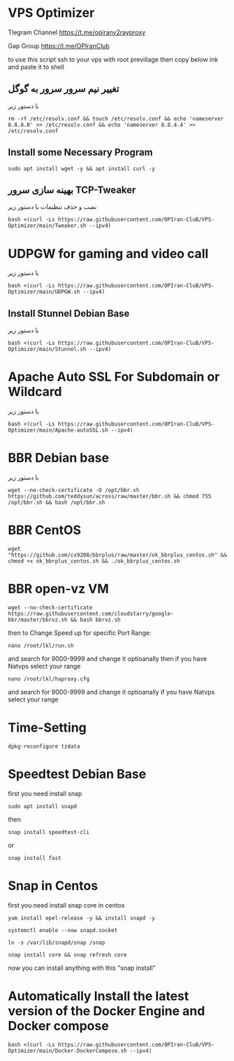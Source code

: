# VPS Optimizer

Tlegram Channel
https://t.me/opiranv2rayproxy

Gap Group
https://t.me/OPIranClub

to use this script ssh to your vps with root previllage then copy below ink and paste it to shell

## تغییر نیم سرور سرور به گوگل
با دستور زیر
```
rm -rf /etc/resolv.conf && touch /etc/resolv.conf && echo 'nameserver 8.8.8.8' >> /etc/resolv.conf && echo 'nameserver 8.8.4.4' >> /etc/resolv.conf
```
## Install some Necessary Program
```
sudo apt install wget -y && apt install curl -y 
```

## بهینه سازی سرور TCP-Tweaker
نصب و حذف تنظیمات با دستور زیر 
```
bash <(curl -Ls https://raw.githubusercontent.com/OPIran-CluB/VPS-Optimizer/main/Tweaker.sh --ipv4)
```

# UDPGW for gaming and video call
با دستور زیر
```
bash <(curl -Ls https://raw.githubusercontent.com/OPIran-CluB/VPS-Optimizer/main/UDPGW.sh --ipv4)
```

## Install Stunnel Debian Base
با دستور زیر
```
bash <(curl -Ls https://raw.githubusercontent.com/OPIran-CluB/VPS-Optimizer/main/Stunnel.sh --ipv4)
```

# Apache Auto SSL For Subdomain or Wildcard
با دستور زیر
```
bash <(curl -Ls https://raw.githubusercontent.com/OPIran-CluB/VPS-Optimizer/main/Apache-autoSSL.sh --ipv4)
```

# BBR Debian base
با دستور زیر
```
wget --no-check-certificate -O /opt/bbr.sh https://github.com/teddysun/across/raw/master/bbr.sh && chmod 755 /opt/bbr.sh && bash /opt/bbr.sh
```

# BBR CentOS
```
wget "https://github.com/cx9208/bbrplus/raw/master/ok_bbrplus_centos.sh" && chmod +x ok_bbrplus_centos.sh && ./ok_bbrplus_centos.sh
```

# BBR open-vz VM
```
wget --no-check-certificate https://raw.githubusercontent.com/cloudstarry/google-bbr/master/bbrvz.sh && bash bbrvz.sh
```
then to Change Speed up for specific Port Range:
```
nano /root/lkl/run.sh
```
and search for 9000-9999 and change it optioanally then  if you have Natvps select your range 
```
nano /root/lkl/haproxy.cfg
```
and search for 9000-9999 and change it optioanally if you have Natvps select your range 


# Time-Setting
```
dpkg-reconfigure tzdata
```

# Speedtest Debian Base

first you need install snap
```
sudo apt install snapd
```
then
```
snap install speedtest-cli
```
or
```
snap install fast
```
# Snap in Centos
first you need install snap core in centos

```
yum install epel-release -y && install snapd -y
```
```
systemctl enable --now snapd.socket
```
```
ln -s /var/lib/snapd/snap /snap
```
```
snap install core && snap refresh core
```
now you can install anything with this "snap install"

# Automatically Install the latest version of the Docker Engine and Docker compose
```
bash <(curl -Ls https://raw.githubusercontent.com/OPIran-CluB/VPS-Optimizer/main/Docker-DockerCompose.sh --ipv4)
```
